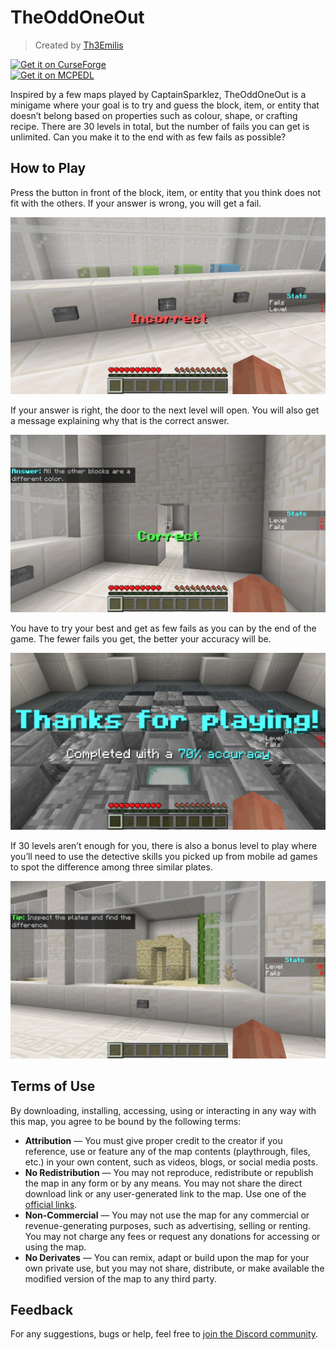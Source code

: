 # TheOddOneOut

> Created by [Th3Emilis](https://github.com/th3emilis)

<a href="https://curseforge.com/minecraft-bedrock/maps/theoddoneout/download"><img src="https://github.com/user-attachments/assets/c7a0cfb3-24bc-4363-a757-903e2d80ca42" height="56" alt="Get it on CurseForge"></a>  
<a href="https://mcpedl.com/theoddoneout/#downloads"><img src="https://github.com/user-attachments/assets/8d2314e9-8706-40e5-aabc-53adc1abe75f" height="56" alt="Get it on MCPEDL"></a>

Inspired by a few maps played by CaptainSparklez, TheOddOneOut is a minigame where your goal is to try and guess the block, item, or entity that doesn’t belong based on properties such as colour, shape, or crafting recipe. There are 30 levels in total, but the number of fails you can get is unlimited. Can you make it to the end with as few fails as possible?

## How to Play

Press the button in front of the block, item, or entity that you think does not fit with the others. If your answer is wrong, you will get a fail.

![A screenshot of the message “Incorrect” after a wrong guess. The “Fails” counter in the “Stats” scoreboard shows “1”.](assets/screenshot_0.png)

If your answer is right, the door to the next level will open. You will also get a message explaining why that is the correct answer.

![A screenshot of the message “Correct” after a right guess. The door to the next level is open, and a chat message explains: “All the other blocks are a different color.”](assets/screenshot_1.png)

You have to try your best and get as few fails as you can by the end of the game. The fewer fails you get, the better your accuracy will be.

![A screenshot of the message “Thanks for playing! Completed with a 70% accuracy” after finishing all 30 levels.](assets/screenshot_2.png)

If 30 levels aren’t enough for you, there is also a bonus level to play where you’ll need to use the detective skills you picked up from mobile ad games to spot the difference among three similar plates.

![A screenshot of the bonus level, featuring three nearly identical plates, each containing a desert well and a cactus.](assets/screenshot_3.png)

## Terms of Use

By downloading, installing, accessing, using or interacting in any way with this map, you agree to be bound by the following terms:
- **Attribution** — You must give proper credit to the creator if you reference, use or feature any of the map contents (playthrough, files, etc.) in your own content, such as videos, blogs, or social media posts.
- **No Redistribution** — You may not reproduce, redistribute or republish the map in any form or by any means. You may not share the direct download link or any user-generated link to the map. Use one of the [official links](https://github.com/th3emilis/theoddoneout/blob/main/OFFICIAL_LINKS.md).
- **Non-Commercial** — You may not use the map for any commercial or revenue-generating purposes, such as advertising, selling or renting. You may not charge any fees or request any donations for accessing or using the map.
- **No Derivates** — You can remix, adapt or build upon the map for your own private use, but you may not share, distribute, or make available the modified version of the map to any third party.

## Feedback

For any suggestions, bugs or help, feel free to [join the Discord community](https://discord.gg/skqthyTkBQ).
